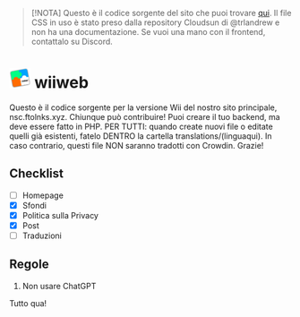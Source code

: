 > [!NOTA]
> Questo è il codice sorgente del sito che puoi trovare [qui](http://wii.ftolnks.xyz). Il file CSS in uso è stato preso dalla repository Cloudsun di @trlandrew e non ha una documentazione. Se vuoi una mano con il frontend, contattalo su Discord.

# <img src="/img/Logo.png" width="38"/> wiiweb

Questo è il codice sorgente per la versione Wii del nostro sito principale, nsc.ftolnks.xyz. Chiunque può contribuire!
Puoi creare il tuo backend, ma deve essere fatto in PHP.
PER TUTTI: quando create nuovi file o editate quelli già esistenti, fatelo DENTRO la cartella translations/(linguaqui). In caso contrario, questi file NON saranno tradotti con Crowdin. Grazie!

## Checklist

- [ ] Homepage
- [x] Sfondi
- [x] Politica sulla Privacy
- [x] Post
- [ ] Traduzioni

## Regole

1. Non usare ChatGPT

Tutto qua!
